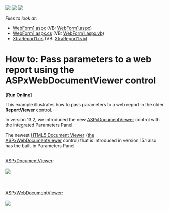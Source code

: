 <!-- default badges list -->
![](https://img.shields.io/endpoint?url=https://codecentral.devexpress.com/api/v1/VersionRange/128602222/12.2.4%2B)
[![](https://img.shields.io/badge/Open_in_DevExpress_Support_Center-FF7200?style=flat-square&logo=DevExpress&logoColor=white)](https://supportcenter.devexpress.com/ticket/details/E4461)
[![](https://img.shields.io/badge/📖_How_to_use_DevExpress_Examples-e9f6fc?style=flat-square)](https://docs.devexpress.com/GeneralInformation/403183)
<!-- default badges end -->
<!-- default file list -->
*Files to look at*:

* [WebForm1.aspx](./CS/ParametersPanel/WebForm1.aspx) (VB: [WebForm1.aspx](./VB/ParametersPanel/WebForm1.aspx))
* [WebForm1.aspx.cs](./CS/ParametersPanel/WebForm1.aspx.cs) (VB: [WebForm1.aspx.vb](./VB/ParametersPanel/WebForm1.aspx.vb))
* [XtraReport1.cs](./CS/ParametersPanel/XtraReport1.cs) (VB: [XtraReport1.vb](./VB/ParametersPanel/XtraReport1.vb))
<!-- default file list end -->
# How to: Pass parameters to a web report using the ASPxWebDocumentViewer control 
<!-- run online -->
**[[Run Online]](https://codecentral.devexpress.com/e4461)**
<!-- run online end -->


<p>This example illustrates how to pass parameters to a web report in the older <strong>ReportViewer</strong> control.</p>
<p>In version 13.2, we introduced the new <a href="https://documentation.devexpress.com/XtraReports/clsDevExpressXtraReportsWebASPxDocumentViewertopic.aspx">ASPxDocumentViewer</a> control with the integrated Parameters Panel.</p>
<p>The newest <a href="https://documentation.devexpress.com/XtraReports/CustomDocument17738.aspx">HTML5 Document Viewer</a> (<a href="https://documentation.devexpress.com/#XtraReports/clsDevExpressXtraReportsWebASPxWebDocumentViewertopic">the ASPxWebDocumentViewer</a> control) that is introduced in version 15.1 also has the built-in Parameters Panel.</p>
<p><br><a href="https://documentation.devexpress.com/XtraReports/clsDevExpressXtraReportsWebASPxDocumentViewertopic.aspx">ASPxDocumentViewer</a>:<br><br><img src="https://raw.githubusercontent.com/DevExpress-Examples/how-to-pass-parameters-to-a-web-report-using-the-aspxwebdocumentviewer-control-e4461/12.2.4+/media/3d7e2488-3bfe-11e7-80c0-00155d624807.png"><br><br><br><br><a href="https://documentation.devexpress.com/XtraReports/clsDevExpressXtraReportsWebASPxWebDocumentViewertopic.aspx">ASPxWebDocumentViewer</a>:<br><br><img src="https://raw.githubusercontent.com/DevExpress-Examples/how-to-pass-parameters-to-a-web-report-using-the-aspxwebdocumentviewer-control-e4461/12.2.4+/media/7e86243c-3be2-11e7-80c0-00155d624807.png"></p>

<br/>


